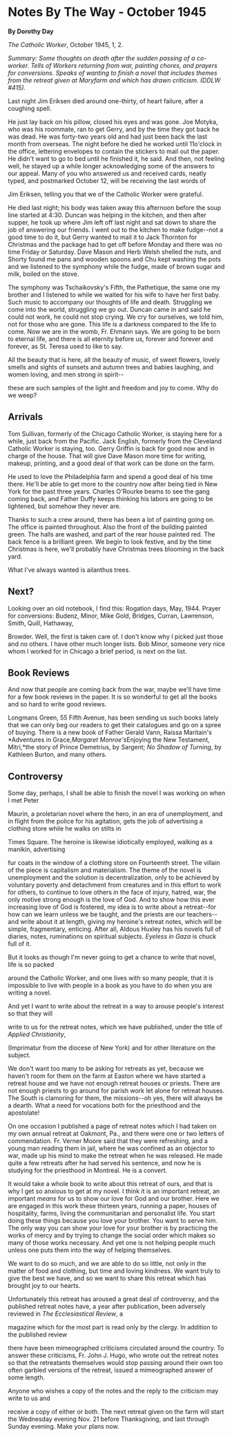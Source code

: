 Notes By The Way - October 1945
===============================

**By Dorothy Day**

*The Catholic Worker*, October 1945, 1, 2.

*Summary: Some thoughts on death after the sudden passing of a
co-worker. Tells of Workers returning from war, painting chores, and
prayers for conversions. Speaks of wanting to finish a novel that
includes themes from the retreat given at Maryfarm and which has drawn
criticism. (DDLW \#415).*

Last night Jim Eriksen died around one-thirty, of heart failure, after a
coughing spell.

He just lay back on his pillow, closed his eyes and was gone. Joe
Motyka, who was his roommate, ran to get Gerry, and by the time they got
back he was dead. He was forty-two years old and had just been back the
last month from overseas. The night before he died he worked until
11o'clock in the office, lettering envelopes to contain the stickers to
mail out the paper. He didn't want to go to bed until he finished it, he
said. And then, not feeling well, he stayed up a while longer
acknowledging some of the answers to our appeal. Many of you who
answered us and received cards, neatly typed, and postmarked October 12,
will be receiving the last words of

Jim Eriksen, telling you that we of the Catholic Worker were grateful.

He died last night; his body was taken away this afternoon before the
soup line started at 4:30. Duncan was helping in the kitchen, and then
after supper, he took up where Jim left off last night and sat down to
share the job of answering our friends. I went out to the kitchen to
make fudge--not a good time to do it, but Gerry wanted to mail it to
Jack Thornton for Christmas and the package had to get off before Monday
and there was no time Friday or Saturday. Dave Mason and Herb Welsh
shelled the nuts, and Shorty found me pans and wooden spoons and Chu
kept washing the pots and we listened to the symphony while the fudge,
made of brown sugar and milk, boiled on the stove.

The symphony was Tschaikovsky's Fifth, the Pathetique, the same one my
brother and I listened to while we waited for his wife to have her first
baby. Such music to accompany our thoughts of life and death. Struggling
we come into the world, struggling we go out. Duncan came in and said he
could not work, he could not stop crying. We cry for ourselves, we told
him, not for those who are gone. This life is a darkness compared to the
life to come. Now we are in the womb, Fr. Ehmann says. We are going to
be born to eternal life, and there is all eternity before us, forever
and forever and forever, as St. Teresa used to like to say.

All the beauty that is here, all the beauty of music, of sweet flowers,
lovely smells and sights of sunsets and autumn trees and babies
laughing, and women loving, and men strong in spirit--

these are such samples of the light and freedom and joy to come. Why do
we weep?

Arrivals
--------

Tom Sullivan, formerly of the Chicago Catholic Worker, is staying here
for a while, just back from the Pacific. Jack English, formerly from the
Cleveland Catholic Worker is staying, too. Gerry Griffin is back for
good now and in charge of the house. That will give Dave Mason more time
for writing, makeup, printing, and a good deal of that work can be done
on the farm.

He used to love the Philadelphia farm and spend a good deal of his time
there. He'll be able to get more to the country now after being tied in
New York for the past three years. Charles O'Rourke beams to see the
gang coming back, and Father Duffy keeps thinking his labors are going
to be lightened, but somehow they never are.

Thanks to such a crew around, there has been a lot of painting going on.
The office is painted throughout. Also the front of the building painted
green. The halls are washed, and part of the rear house painted red. The
back fence is a brilliant green. We begin to look festive, and by the
time Christmas is here, we'll probably have Christmas trees blooming in
the back yard.

What I've always wanted is ailanthus trees.

Next?
-----

Looking over an old notebook, I find this: Rogation days, May, 1944.
Prayer for conversions: Budenz, Minor, Mike Gold, Bridges, Curran,
Lawrenson, Smith, Quill, Hathaway,

Browder. Well, the first is taken care of. I don't know why I picked
just those and no others. I have other much longer lists. Bob Minor,
someone very nice whom I worked for in Chicago a brief period, is next
on the list.

Book Reviews
------------

And now that people are coming back from the war, maybe we'll have time
for a few book reviews in the paper. It is so wonderful to get all the
books and so hard to write good reviews.

Longmans Green, 55 Fifth Avenue, has been sending us such books lately
that we can only beg our readers to get their catalogues and go on a
spree of buying. There is a new book of Father Gerald Vann, Raissa
Maritain's *Adventures in Grace,*Margaret Monroe's*Enjoying the New
Testament, Mitri,*the story of Prince Demetrius, by Sargent; *No Shadow
of Turning*, by Kathleen Burton, and many others.

Controversy
-----------

Some day, perhaps, I shall be able to finish the novel I was working on
when I met Peter

Maurin, a proletarian novel where the hero, in an era of unemployment,
and in flight from the police for his agitation, gets the job of
advertising a clothing store while he walks on stilts in

Times Square. The heroine is likewise idiotically employed, walking as a
manikin, advertising

fur coats in the window of a clothing store on Fourteenth street. The
villain of the piece is capitalism and materialism. The theme of the
novel is unemployment and the solution is decentralization, only to be
achieved by voluntary poverty and detachment from creatures and in this
effort to work for others, to continue to love others in the face of
injury, hatred, war, the only motive strong enough is the love of God.
And to show how this ever increasing love of God is fostered, my idea is
to write about a retreat--for how can we learn unless we be taught, and
the priests are our teachers--and write about it at length, giving my
heroine's retreat notes, which will be simple, fragmentary, enticing.
After all, Aldous Huxley has his novels full of diaries, notes,
ruminations on spiritual subjects. *Eyeless in Gaza* is chuck full of
it.

But it looks as though I'm never going to get a chance to write that
novel, life is so packed

around the Catholic Worker, and one lives with so many people, that it
is impossible to live with people in a book as you have to do when you
are writing a novel.

And yet I want to write about the retreat in a way to arouse people's
interest so that they will

write to us for the retreat notes, which we have published, under the
title of *Applied Christianity*,

(Imprimatur from the diocese of New York) and for other literature on
the subject.

We don't want too many to be asking for retreats as yet, because we
haven't room for them on the farm at Easton where we have started a
retreat house and we have not enough retreat houses or priests. There
are not enough priests to go around for parish work let alone for
retreat houses. The South is clamoring for them, the missions--oh yes,
there will always be a dearth. What a need for vocations both for the
priesthood and the apostolate!

On one occasion I published a page of retreat notes which I had taken on
my own annual retreat at Oakmont, Pa., and there were one or two letters
of commendation. Fr. Verner Moore said that they were refreshing, and a
young man reading them in jail, where he was confined as an objector to
war, made up his mind to make the retreat when he was released. He made
quite a few retreats after he had served his sentence, and now he is
studying for the priesthood in Montreal. He is a convert.

It would take a whole book to write about this retreat of ours, and that
is why I get so anxious to get at my novel. I think it is an important
retreat, an important *means* for us to show our love for God and our
brother. Here we are engaged in this work these thirteen years, running
a paper, houses of hospitality, farms, living the communitarian and
personalist life. You start doing these things because you love your
brother. You want to serve him. The only way you can show your love for
your brother is by practicing the works of mercy and by trying to change
the social order which makes so many of those works necessary. And yet
one is not helping people much unless one puts them into the way of
helping themselves.

We want to do so much, and we are able to do so little, not only in the
matter of food and clothing, but time and loving kindness. We want truly
to give the best we have, and so we want to share this retreat which has
brought joy to our hearts.

Unfortunately this retreat has aroused a great deal of controversy, and
the published retreat notes have, a year after publication, been
adversely reviewed in *The Ecclesiastical Review*, a

magazine which for the most part is read only by the clergy. In addition
to the published review

there have been mimeographed criticisms circulated around the country.
To answer these criticisms, Fr. John J. Hugo, who wrote out the retreat
notes so that the retreatants themselves would stop passing around their
own too often garbled versions of the retreat, issued a mimeographed
answer of some length.

Anyone who wishes a copy of the notes and the reply to the criticism may
write to us and

receive a copy of either or both. The next retreat given on the farm
will start the Wednesday evening Nov. 21 before Thanksgiving, and last
through Sunday evening. Make your plans now.
